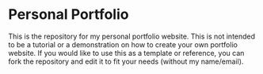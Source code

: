 # Personal Portfolio

This is the repository for my personal portfolio website. This is not intended to be a tutorial or a demonstration on how to create your own portfolio website. If you would like to use this as a template or reference, you can fork the repository and edit it to fit your needs (without my name/email).
